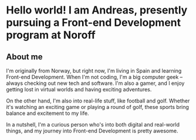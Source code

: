 <h1>Hello world! I am Andreas, presently pursuing a Front-end Development program at Noroff</h1>

<h2>About me</h2>
I'm originally from Norway, but right now, I'm living in Spain and learning Front-end Development. When I'm not coding, I'm a big computer geek – always checking out new tech and software. I'm also a gamer, and I enjoy getting lost in virtual worlds and having exciting adventures.

On the other hand, I'm also into real-life stuff, like football and golf. Whether it's watching an exciting game or playing a round of golf, these sports bring balance and excitement to my life.

In a nutshell, I'm a curious person who's into both digital and real-world things, and my journey into Front-end Development is pretty awesome.

